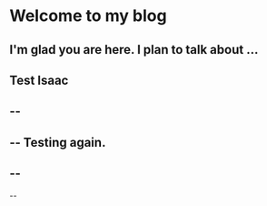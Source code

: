 # Welcome to my blog

I'm glad you are here. I plan to talk about ...
--
Test Isaac
--
--
--
--
Testing again.
--
--
--
--
